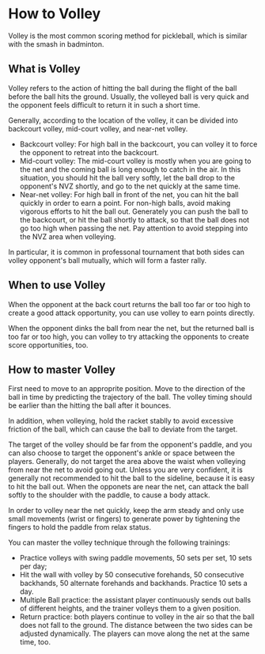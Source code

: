 # How to Volley

Volley is the most common scoring method for pickleball, which is similar with the smash in badminton.

## What is Volley

Volley refers to the action of hitting the ball during the flight of the ball before the ball hits the ground. Usually, the volleyed ball is very quick and the opponent feels difficult to return it in such a short time.

Generally, according to the location of the volley, it can be divided into backcourt volley, mid-court volley, and near-net volley.

* Backcourt volley: For high ball in the backcourt, you can volley it to force the opponent to retreat into the backcourt.
* Mid-court volley: The mid-court volley is mostly when you are going to the net and the coming ball is long enough to catch in the air. In this situation, you should hit the ball very softly, let the ball drop to the opponent's NVZ shortly, and go to the net quickly at the same time.
* Near-net volley: For high ball in front of the net, you can hit the ball quickly in order to earn a point. For non-high balls, avoid making vigorous efforts to hit the ball out. Generately you can push the ball to the backcourt, or hit the ball shortly to attack, so that the ball does not go too high when passing the net. Pay attention to avoid stepping into the NVZ area when volleying.

In particular, it is common in professonal tournament that both sides can volley opponent's ball mutually, which will form a faster rally.

## When to use Volley

When the opponent at the back court returns the ball too far or too high to create a good attack opportunity, you can use volley to earn points directly.

When the opponent dinks the ball from near the net, but the returned ball is too far or too high, you can volley to try attacking the opponents to create score opportunities, too.

## How to master Volley

First need to move to an approprite position. Move to the direction of the ball in time by predicting the trajectory of the ball. The volley timing should be earlier than the hitting the ball after it bounces.

In addition, when volleying, hold the racket stablly to avoid excessive friction of the ball, which can cause the ball to deviate from the target.

The target of the volley should be far from the opponent's paddle, and you can also choose to target the opponent's ankle or space between the players. Generally, do not target the area above the waist when volleying from near the net to avoid going out. Unless you are very confident, it is generally not recommended to hit the ball to the sideline, because it is easy to hit the ball out. When the opponets are near the net, can attack the ball softly to the shoulder with the paddle, to cause a body attack.

In order to volley near the net quickly, keep the arm steady and only use small movements (wrist or fingers) to generate power by tightening the fingers to hold the paddle from relax status.

You can master the volley technique through the following trainings:

* Practice volleys with swing paddle movements, 50 sets per set, 10 sets per day;
* Hit the wall with volley by 50 consecutive forehands, 50 consecutive backhands, 50 alternate forehands and backhands. Practice 10 sets a day.
* Multiple Ball practice: the assistant player continuously sends out balls of different heights, and the trainer volleys them to a given position.
* Return practice: both players continue to volley in the air so that the ball does not fall to the ground. The distance between the two sides can be adjusted dynamically. The players can move along the net at the same time, too.